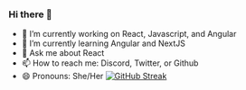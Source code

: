 ### Hi there 👋

- 🔭 I’m currently working on  React, Javascript, and Angular
- 🌱 I’m currently learning Angular and NextJS
- 💬 Ask me about React
- 📫 How to reach me: Discord, Twitter, or Github
- 😄 Pronouns: She/Her
[![GitHub Streak](http://github-readme-streak-stats.herokuapp.com?user=DakotaSpencer&theme=dark&hide_border=true&date_format=M%20j%5B%2C%20Y%5D)](https://git.io/streak-stats)
